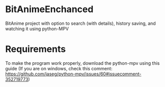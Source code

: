 # BitAnimeEnchanced
BitAnime project with option to search (with details), history saving, and watching it using python-MPV

# Requirements
To make the program work properly, download the python-mpv using this guide (If you are on windows, check this comment: https://github.com/jaseg/python-mpv/issues/60#issuecomment-352719773)

